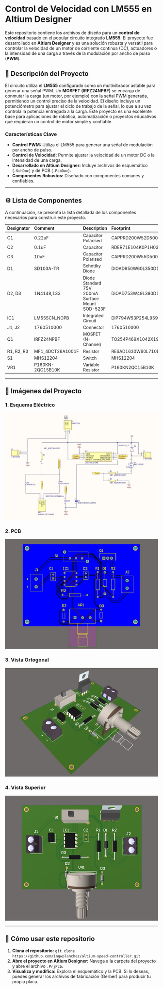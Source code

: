 # Control de Velocidad con LM555 en Altium Designer

Este repositorio contiene los archivos de diseño para un **control de velocidad** basado en el popular circuito integrado **LM555**. El proyecto fue desarrollado en **Altium Designer** y es una solución robusta y versátil para controlar la velocidad de un motor de corriente continua (DC), actuadores o la intensidad de una carga a través de la modulación por ancho de pulso (**PWM**).

## 📝 Descripción del Proyecto

El circuito utiliza el **LM555** configurado como un multivibrador astable para generar una señal PWM. Un **MOSFET (IRFZ24NPBF)** se encarga de conmutar la carga (un motor, por ejemplo) con la señal PWM generada, permitiendo un control preciso de la velocidad. El diseño incluye un potenciómetro para ajustar el ciclo de trabajo de la señal, lo que a su vez controla la potencia entregada a la carga. Este proyecto es una excelente base para aplicaciones de robótica, automatización o proyectos educativos que requieran un control de motor simple y confiable.

### Características Clave

* **Control PWM:** Utiliza el LM555 para generar una señal de modulación por ancho de pulso.
* **Control de Velocidad:** Permite ajustar la velocidad de un motor DC o la intensidad de una carga.
* **Desarrollado en Altium Designer:** Incluye archivos de esquemático (`.SchDoc`) y de PCB (`.PcbDoc`).
* **Componentes Robustos:** Diseñado con componentes comunes y confiables.

---

## ⚙️ Lista de Componentes

A continuación, se presenta la lista detallada de los componentes necesarios para construir este proyecto.

| Designator | Comment | Description | Footprint | Quantity |
| :--- | :--- | :--- | :--- | :--- |
| C1 | 0.22uF | Capacitor Polarised | CAPPRD200W52D500H1250 | 1 |
| C2 | 0.1uF | Capacitor | RDER71E104K0P1H03B | 2 |
| C3 | 10uF | Capacitor Polarised | CAPPRD200W55D500H1250 | 1 |
| D1 | SD103A-TR | Schottky Diode | DIOAD950W60L350D150 | 1 |
| D2, D3 | 1N4148,133 | Diode Standard 75V 200mA Surface Mount SOD-523F | DIOAD753W49L380D172B | 2 |
| IC1 | LM555CN_NOPB | Integrated Circuit | DIP794W53P254L959H508Q8N | 1 |
| J1, J2 | 1760510000 | Connector | 1760510000 | 2 |
| Q1 | IRFZ24NPBF | MOSFET (N-Channel) | TO254P469X1042X1967-3P | 1 |
| R1, R2, R3 | MF1_4DCT26A1001F | Resistor | RESAD1630W60L710D230 | 3 |
| S1 | MHS12204 | Switch | MHS12204 | 1 |
| VR1 | P160KN-2QC15B10K | Variable Resistor | P160KN2QC15B10K | 1 |

---

## 📸 Imágenes del Proyecto

### 1. Esquema Eléctrico

![alt text](screenshots/esquematico.jpg)

### 2. PCB
![alt text](screenshots/pcb.jpg)

### 3. Vista Ortogonal

![alt text](screenshots/ortogonal.png)
### 4. Vista Superior

![alt text](screenshots/superior.png)

---

## 🚀 Cómo usar este repositorio

1.  **Clona el repositorio:** `git clone https://github.com/ingwplanchez/altium-speed-controller.git`
2.  **Abre el proyecto en Altium Designer:** Navega a la carpeta del proyecto y abre el archivo `.PrjPcb`.
3.  **Visualiza y modifica:** Explora el esquemático y la PCB. Si lo deseas, puedes generar los archivos de fabricación (Gerber) para producir tu propia placa.